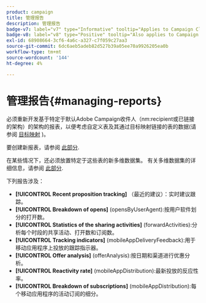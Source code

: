 ```yaml
---
product: campaign
title: 管理报告
description: 管理报告
badge-v7: label="v7" type="Informative" tooltip="Applies to Campaign Classic v7"
badge-v8: label="v8" type="Positive" tooltip="Also applies to Campaign v8"
exl-id: 68908664-3cf6-4a6c-a327-c7f059c27aa3
source-git-commit: 6dc6aeb5adeb82d527b39a05ee70a9926205ea0b
workflow-type: tm+mt
source-wordcount: '144'
ht-degree: 4%

---
```


# 管理报告{#managing-reports}



必须重新开发基于特定于默认Adobe Campaign收件人（nm:recipient或已链接的架构）的架构的报表，以便考虑自定义表及其通过目标映射链接的表的数据(请参阅 [目标映射](../../configuration/using/target-mapping.md) )。

要创建新报表，请参阅 [此部分](../../reporting/using/about-reports-creation-in-campaign.md).

在某些情况下，还必须放置特定于这些表的新多维数据集。 有关多维数据集的详细信息，请参阅 [此部分](../../reporting/using/ac-cubes.md).

下列报告涉及：

* **[!UICONTROL Recent proposition tracking]** （最近的建议）：实时建议跟踪。
* **[!UICONTROL Breakdown of opens]** (opensByUserAgent):按用户软件划分的打开数。
* **[!UICONTROL Statistics of the sharing activities]** (forwardActivities):分析每个时段的共享活动、打开数和订阅数。
* **[!UICONTROL Tracking indicators]** (mobileAppDeliveryFeedback):用于移动应用程序上投放的跟踪指示器。
* **[!UICONTROL Offer analysis]** (offerAnalysis):按日期和渠道进行优惠分析。
* **[!UICONTROL Reactivity rate]** (mobileAppDistribution):最新投放的反应性率。
* **[!UICONTROL Breakdown of subscriptions]** (mobileAppDistribution):每个移动应用程序的活动订阅的细分。
